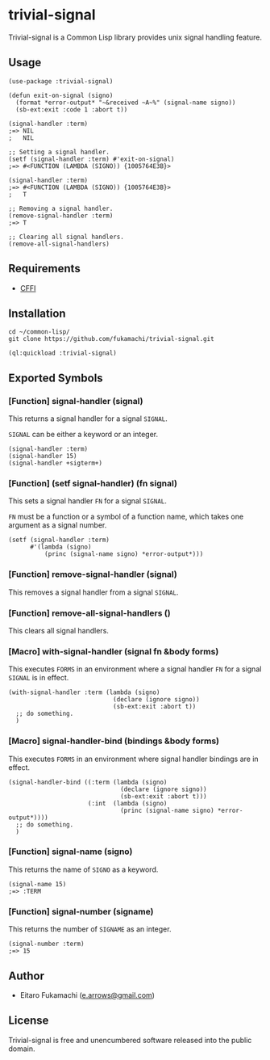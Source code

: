 # trivial-signal

Trivial-signal is a Common Lisp library provides unix signal handling feature.

## Usage

```common-lisp
(use-package :trivial-signal)

(defun exit-on-signal (signo)
  (format *error-output* "~&received ~A~%" (signal-name signo))
  (sb-ext:exit :code 1 :abort t))

(signal-handler :term)
;=> NIL
;   NIL

;; Setting a signal handler.
(setf (signal-handler :term) #'exit-on-signal)
;=> #<FUNCTION (LAMBDA (SIGNO)) {1005764E3B}>

(signal-handler :term)
;=> #<FUNCTION (LAMBDA (SIGNO)) {1005764E3B}>
;   T

;; Removing a signal handler.
(remove-signal-handler :term)
;=> T

;; Clearing all signal handlers.
(remove-all-signal-handlers)
```

## Requirements

* [CFFI](http://common-lisp.net/project/cffi/)

## Installation

```
cd ~/common-lisp/
git clone https://github.com/fukamachi/trivial-signal.git
```

```common-lisp
(ql:quickload :trivial-signal)
```

## Exported Symbols

### [Function] signal-handler (signal)

This returns a signal handler for a signal `SIGNAL`.

`SIGNAL` can be either a keyword or an integer.

```common-lisp
(signal-handler :term)
(signal-handler 15)
(signal-handler +sigterm+)
```

### [Function] (setf signal-handler) (fn signal)

This sets a signal handler `FN` for a signal `SIGNAL`.

`FN` must be a function or a symbol of a function name, which takes one argument as a signal number.

```common-lisp
(setf (signal-handler :term)
      #'(lambda (signo)
          (princ (signal-name signo) *error-output*)))
```

### [Function] remove-signal-handler (signal)

This removes a signal handler from a signal `SIGNAL`.

### [Function] remove-all-signal-handlers ()

This clears all signal handlers.

### [Macro] with-signal-handler (signal fn &body forms)

This executes `FORMS` in an environment where a signal handler `FN` for a signal `SIGNAL` is in effect.

```common-lisp
(with-signal-handler :term (lambda (signo)
                             (declare (ignore signo))
                             (sb-ext:exit :abort t))
  ;; do something.
  )
```

### [Macro] signal-handler-bind (bindings &body forms)

This executes `FORMS` in an environment where signal handler bindings are in effect.

```common-lisp
(signal-handler-bind ((:term (lambda (signo)
                               (declare (ignore signo))
                               (sb-ext:exit :abort t)))
                      (:int  (lambda (signo)
                               (princ (signal-name signo) *error-output*))))
  ;; do something.
  )
```

### [Function] signal-name (signo)

This returns the name of `SIGNO` as a keyword.

```common-lisp
(signal-name 15)
;=> :TERM
```

### [Function] signal-number (signame)

This returns the number of `SIGNAME` as an integer.

```common-lisp
(signal-number :term)
;=> 15
```

## Author

* Eitaro Fukamachi (e.arrows@gmail.com)

## License

Trivial-signal is free and unencumbered software released into the public domain.
